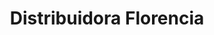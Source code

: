 ---
title: "Distribuidora Florencia"
url: /puerto-esperanza/distribuidora-florencia/
shop: Supermarkt
---